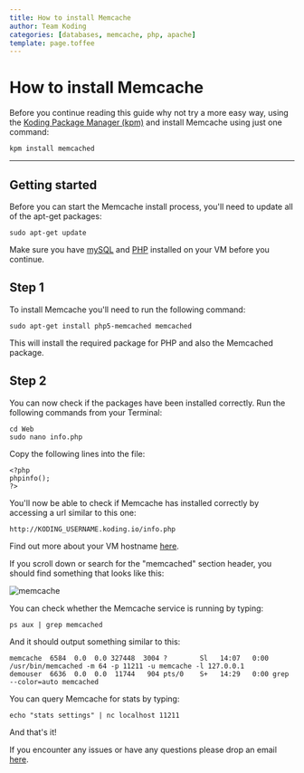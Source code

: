 ```yaml
---
title: How to install Memcache
author: Team Koding
categories: [databases, memcache, php, apache]
template: page.toffee
---
```


# How to install Memcache

Before you continue reading this guide why not try a more easy way, using the [Koding Package Manager (kpm)](http://learn.koding.com/guides/getting-started-kpm/) and install Memcache using just one command:

```
kpm install memcached
```

***

## Getting started

Before you can start the Memcache install process, you'll need to update all of the apt-get packages:

```
sudo apt-get update
```

Make sure you have [mySQL](http://learn.koding.com/guides/installing-mysql) and [PHP](http://learn.koding.com/guides/installing-php) installed on your VM before you continue.

## Step 1

To install Memcache you'll need to run the following command:

```
sudo apt-get install php5-memcached memcached
```

This will install the required package for PHP and also the Memcached package.

## Step 2

You can now check if the packages have been installed correctly. Run the following commands from your Terminal:

```
cd Web
sudo nano info.php
```

Copy the following lines into the file:

```
<?php
phpinfo();
?>
```

You'll now be able to check if Memcache has installed correctly by accessing a url similar to this one:

```
http://KODING_USERNAME.koding.io/info.php
```

Find out more about your VM hostname [here](http://learn.koding.com/faq/vm-hostname/).

If you scroll down or search for the "memcached" section header, you should find something that looks like this:

![memcache](php_info.png)

You can check whether the Memcache service is running by typing:

```
ps aux | grep memcached
```

And it should output something similar to this:

```
memcache  6584  0.0  0.0 327448  3004 ?        Sl   14:07   0:00 /usr/bin/memcached -m 64 -p 11211 -u memcache -l 127.0.0.1
demouser  6636  0.0  0.0  11744   904 pts/0    S+   14:29   0:00 grep --color=auto memcached
```

You can query Memcache for stats by typing:

```
echo "stats settings" | nc localhost 11211
```

And that's it!

If you encounter any issues or have any questions please drop an email [here](mailto:support@koding.com).
